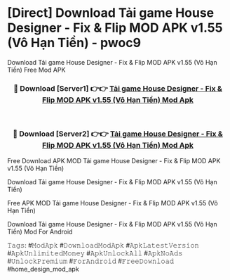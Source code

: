 # [Direct] Download Tải game House Designer - Fix & Flip MOD APK v1.55 (Vô Hạn Tiền) - pwoc9
Download Tải game House Designer - Fix & Flip MOD APK v1.55 (Vô Hạn Tiền) Free Mod APK

<div align="center">
<h3>🔴 Download [Server1] 👉👉 <a href="https://apk-comot.site?title=Tải_game_House_Designer_-_Fix_&_Flip_MOD_APK_v1.55_(Vô_Hạn_Tiền)">Tải game House Designer - Fix & Flip MOD APK v1.55 (Vô Hạn Tiền) Mod Apk</a></h3><br>

<h3>🔴 Download [Server2] 👉👉 <a href="https://apk-comot.site?title=Tải_game_House_Designer_-_Fix_&_Flip_MOD_APK_v1.55_(Vô_Hạn_Tiền)">Tải game House Designer - Fix & Flip MOD APK v1.55 (Vô Hạn Tiền) Mod Apk</a></h3>
</div>


Free Download APK MOD Tải game House Designer - Fix & Flip MOD APK v1.55 (Vô Hạn Tiền)

Download Tải game House Designer - Fix & Flip MOD APK v1.55 (Vô Hạn Tiền) 

Free APK MOD Tải game House Designer - Fix & Flip MOD APK v1.55 (Vô Hạn Tiền) 

Download Tải game House Designer - Fix & Flip MOD APK v1.55 (Vô Hạn Tiền) Mod For Android

𝚃𝚊𝚐𝚜: #𝙼𝚘𝚍𝙰𝚙𝚔 #𝙳𝚘𝚠𝚗𝚕𝚘𝚊𝚍𝙼𝚘𝚍𝙰𝚙𝚔 #𝙰𝚙𝚔𝙻𝚊𝚝𝚎𝚜𝚝𝚅𝚎𝚛𝚜𝚒𝚘𝚗 #𝙰𝚙𝚔𝚄𝚗𝚕𝚒𝚖𝚒𝚝𝚎𝚍𝙼𝚘𝚗𝚎𝚢 #𝙰𝚙𝚔𝚄𝚗𝚕𝚘𝚌𝚔𝙰𝚕𝚕 #𝙰𝚙𝚔𝙽𝚘𝙰𝚍𝚜 #𝚄𝚗𝚕𝚘𝚌𝚔𝙿𝚛𝚎𝚖𝚒𝚞𝚖 #𝙵𝚘𝚛𝙰𝚗𝚍𝚛𝚘𝚒𝚍 #𝙵𝚛𝚎𝚎𝙳𝚘𝚠𝚗𝚕𝚘𝚊𝚍 #home_design_mod_apk